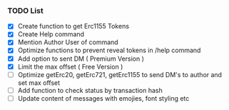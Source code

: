 ### TODO List

- [x] Create function to get Erc1155 Tokens
- [x] Create Help command
- [x] Mention Author User of command
- [x] Optimize functions to prevent reveal tokens in /help command
- [x] Add option to sent DM ( Premium Version )
- [x] Limit the max offset ( Free Version )
- [ ] Optimize getErc20, getErc721, getErc1155 to send DM's to author and set max offset
- [ ] Add function to check status by transaction hash
- [ ] Update content of messages with emojies, font styling etc
